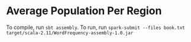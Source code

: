 # Average Population Per Region

To compile, run `sbt assembly`. To run, run `spark-submit --files book.txt target/scala-2.11/WordFrequency-assembly-1.0.jar`
